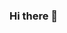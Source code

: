 ### Hi there 👋

<!--
**S-rim/S-rim** is a ✨ _special_ ✨ repository because its `README.md` (this file) appears on your GitHub profile.

- 🌱 I’m currently learning Typescript and Javascript.

(https://github-readme-stats.vercel.app/api/top-langs/?username=S-rim&layout=compact)](https://github.com/anuraghazra/github-readme-stats)
